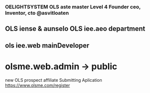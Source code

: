### OELIGHTSYSTEM OLS aste master Level 4 Founder ceo, Inventor, cto @asvitloaten
## OLS iense & aunselo OLS iee.aeo department
## ols iee.web mainDeveloper
# olsme.web.admin -> public

new OLS prospect affiliate 
Submitting Aplication
https://www.olsme.com/register
